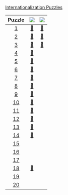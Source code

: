 [Internationali­zation Puzzles](https://i18n-puzzles.com/)

<!-- @BEGIN:Puzzles -->
| Puzzle | ![](https://progress-bar.xyz/15?title=java&scale=20&suffix=/20&progress_background=ff3300) | ![](https://progress-bar.xyz/3?title=python3&scale=20&suffix=/20&progress_background=ff3300) |
| :---: | :---: | :---: |
|[1](https://i18n-puzzles.com/puzzle/1)|[👑](src/main/java/com/github/pareronia/i18n_puzzles/Puzzle2025_01.java)|[👑](src/main/python/Puzzle2025_01.py)|
|[2](https://i18n-puzzles.com/puzzle/2)|[👑](src/main/java/com/github/pareronia/i18n_puzzles/Puzzle2025_02.java)|[👑](src/main/python/Puzzle2025_02.py)|
|[3](https://i18n-puzzles.com/puzzle/3)|[👑](src/main/java/com/github/pareronia/i18n_puzzles/Puzzle2025_03.java)|[👑](src/main/python/Puzzle2025_03.py)|
|[4](https://i18n-puzzles.com/puzzle/4)|[👑](src/main/java/com/github/pareronia/i18n_puzzles/Puzzle2025_04.java)||
|[5](https://i18n-puzzles.com/puzzle/5)|[👑](src/main/java/com/github/pareronia/i18n_puzzles/Puzzle2025_05.java)||
|[6](https://i18n-puzzles.com/puzzle/6)|[👑](src/main/java/com/github/pareronia/i18n_puzzles/Puzzle2025_06.java)||
|[7](https://i18n-puzzles.com/puzzle/7)|[👑](src/main/java/com/github/pareronia/i18n_puzzles/Puzzle2025_07.java)||
|[8](https://i18n-puzzles.com/puzzle/8)|[👑](src/main/java/com/github/pareronia/i18n_puzzles/Puzzle2025_08.java)||
|[9](https://i18n-puzzles.com/puzzle/9)|[👑](src/main/java/com/github/pareronia/i18n_puzzles/Puzzle2025_09.java)||
|[10](https://i18n-puzzles.com/puzzle/10)|[👑](src/main/java/com/github/pareronia/i18n_puzzles/Puzzle2025_10.java)||
|[11](https://i18n-puzzles.com/puzzle/11)|[👑](src/main/java/com/github/pareronia/i18n_puzzles/Puzzle2025_11.java)||
|[12](https://i18n-puzzles.com/puzzle/12)|[👑](src/main/java/com/github/pareronia/i18n_puzzles/Puzzle2025_12.java)||
|[13](https://i18n-puzzles.com/puzzle/13)|[👑](src/main/java/com/github/pareronia/i18n_puzzles/Puzzle2025_13.java)||
|[14](https://i18n-puzzles.com/puzzle/14)|[👑](src/main/java/com/github/pareronia/i18n_puzzles/Puzzle2025_14.java)||
|[15](https://i18n-puzzles.com/puzzle/15)|||
|[16](https://i18n-puzzles.com/puzzle/16)|||
|[17](https://i18n-puzzles.com/puzzle/17)|||
|[18](https://i18n-puzzles.com/puzzle/18)|[👑](src/main/java/com/github/pareronia/i18n_puzzles/Puzzle2025_18.java)||
|[19](https://i18n-puzzles.com/puzzle/19)|||
|[20](https://i18n-puzzles.com/puzzle/20)|||
<!-- @END:Puzzles -->

